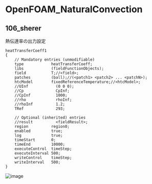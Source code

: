 # OpenFOAM_NaturalConvection

## 106_sherer

熱伝達率の出力設定

```system/heatTransferCoeff
heatTransferCoeff1
{
    // Mandatory entries (unmodifiable)
    type            heatTransferCoeff;
    libs            (fieldFunctionObjects);
    field           T;//<field>;
    patches         (ball);//(<patch1> <patch2> ... <patchN>);
    htcModel        fixedReferenceTemperature;//<htcModel>;
    //UInf            (0 0 0);
    //Cp              CpInf;
    //CpInf           1000;
    //rho             rhoInf;
    //rhoInf          1.2;
    TRef              293;

    // Optional (inherited) entries
    //result          <fieldResult>;
    region          region0;
    enabled         true;
    log             true;
    timeStart       0;
    timeEnd         10000;
    executeControl  timeStep;
    executeInterval 500;
    writeControl    timeStep;
    writeInterval   500;
}
```

![image](https://github.com/kamakiri1225/OpenFOAM_NaturalConvection/assets/36812492/525dfe05-8a32-4631-83c0-450bd400b9a6)
